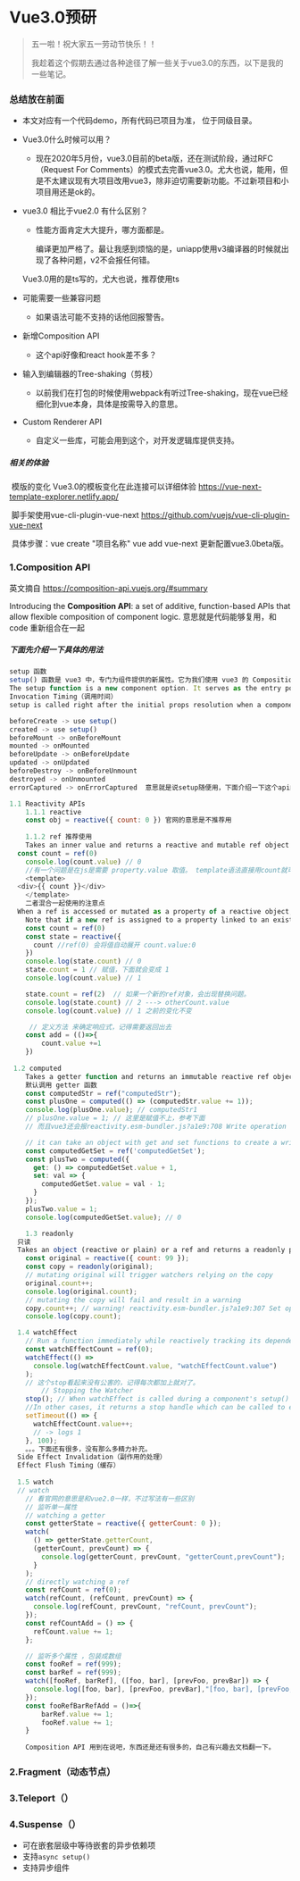 # Vue3.0预研



> 五一啦！祝大家五一劳动节快乐！！
>
> 我趁着这个假期去通过各种途径了解一些关于vue3.0的东西，以下是我的一些笔记。



### 总结放在前面 

- 本文对应有一个代码demo，所有代码已项目为准， 位于同级目录。

- Vue3.0什么时候可以用？

  - 现在2020年5月份，vue3.0目前的beta版，还在测试阶段，通过RFC（Request For Comments）的模式去完善vue3.0。尤大也说，能用，但是不太建议现有大项目改用vue3，除非迫切需要新功能。不过新项目和小项目用还是ok的。

- vue3.0 相比于vue2.0 有什么区别？

  - 性能方面肯定大大提升，哪方面都是。

    编译更加严格了。最让我感到烦恼的是，uniapp使用v3编译器的时候就出现了各种问题，v2不会报任何错。

  Vue3.0用的是ts写的，尤大也说，推荐使用ts

- 可能需要一些兼容问题

  - 如果语法可能不支持的话他回报警告。

- 新增Composition API

  - 这个api好像和react hook差不多？

- 输入到编辑器的Tree-shaking（剪枝）

  - 以前我们在打包的时候使用webpack有听过Tree-shaking，现在vue已经细化到vue本身，具体是按需导入的意思。

- Custom Renderer API

  - 自定义一些库，可能会用到这个，对开发逻辑库提供支持。

##### 相关的体验

​	模版的变化 Vue3.0的模板变化在此连接可以详细体验 https://vue-next-template-explorer.netlify.app/ 

​	脚手架使用vue-cli-plugin-vue-next  https://github.com/vuejs/vue-cli-plugin-vue-next

​		 具体步骤：vue create "项目名称"  vue add vue-next 更新配置vue3.0beta版。



### 1.Composition API

英文摘自 https://composition-api.vuejs.org/#summary

Introducing the **Composition API**: a set of additive, function-based APIs that allow flexible composition of component logic. 意思就是代码能够复用，和code 重新组合在一起

##### 下面先介绍一下具体的用法

```js
setup 函数
setup() 函数是 vue3 中，专门为组件提供的新属性。它为我们使用 vue3 的 Composition API 新特性提供了统一的入口。
The setup function is a new component option. It serves as the entry point for using the Composition API inside components.
Invocation Timing（调用时间）
setup is called right after the initial props resolution when a component instance is created. Lifecycle-wise, it is called before the beforeCreate hook. 

beforeCreate -> use setup()
created -> use setup()
beforeMount -> onBeforeMount
mounted -> onMounted
beforeUpdate -> onBeforeUpdate
updated -> onUpdated
beforeDestroy -> onBeforeUnmount
destroyed -> onUnmounted
errorCaptured -> onErrorCaptured  意思就是说setup随便用，下面介绍一下这个api的约定

1.1 Reactivity APIs
	1.1.1 reactive 
	const obj = reactive({ count: 0 }) 官网的意思是不推荐用
  
	1.1.2 ref 推荐使用
	Takes an inner value and returns a reactive and mutable ref object. The ref object has a single 			property .value that points to the inner value. 
  const count = ref(0)
	console.log(count.value) // 0 
	//有一个问题是在js是需要 property.value 取值。 template语法直接用count就可以了，还有一个点就是一定要在setup中 return 出去。
	<template>
  <div>{{ count }}</div> 
	</template>
	二者混合一起使用的注意点
  When a ref is accessed or mutated as a property of a reactive object, it automatically unwraps to 	the inner value so it behaves like a normal property:
	Note that if a new ref is assigned to a property linked to an existing ref, it will replace the old 	ref:
	const count = ref(0)
	const state = reactive({
	  count //ref(0) 会将值自动展开 count.value:0
	})
	console.log(state.count) // 0
	state.count = 1 // 赋值，下面就会变成 1
	console.log(count.value) // 1

	state.count = ref(2)  // 如果一个新的ref对象，会出现替换问题。
	console.log(state.count) // 2 ---> otherCount.value
	console.log(count.value) // 1 之前的变化不变

	 // 定义方法 来确定响应式，记得需要返回出去
    const add = (()=>{
        count.value +=1 
    })
    
 1.2 computed
    Takes a getter function and returns an immutable reactive ref object for the returned value from the getter.
    默认调用 getter 函数
    const computedStr = ref("computedStr");
    const plusOne = computed(() => (computedStr.value += 1));
    console.log(plusOne.value); // computedStr1
    // plusOne.value = 1; // 这里是赋值不上，参考下面
    // 而且vue3还会报reactivity.esm-bundler.js?a1e9:708 Write operation failed: computed value is readonly

    // it can take an object with get and set functions to create a writable ref object.
    const computedGetSet = ref('computedGetSet');
    const plusTwo = computed({
      get: () => computedGetSet.value + 1,
      set: val => {
        computedGetSet.value = val - 1;
      }
    });
    plusTwo.value = 1;
    console.log(computedGetSet.value); // 0

	1.3 readonly
  只读
  Takes an object (reactive or plain) or a ref and returns a readonly proxy to the original. A readonly proxy is deep: any nested property accessed will be readonly as well.
    const original = reactive({ count: 99 });
    const copy = readonly(original);
    // mutating original will trigger watchers relying on the copy
    original.count++;
    console.log(original.count);
    // mutating the copy will fail and result in a warning
    copy.count++; // warning! reactivity.esm-bundler.js?a1e9:307 Set operation on key "count" failed: target is readonly. Proxy {count: 100, __v_reactive: Proxy, __v_readonly: Proxy}
    console.log(copy.count);

  1.4 watchEffect
    // Run a function immediately while reactively tracking its dependencies, and re-run it whenever the dependencies have changed.
    const watchEffectCount = ref(0);
    watchEffect(() =>
      console.log(watchEffectCount.value, "watchEffectCount.value")
    );
    // 这个stop看起来没有公害的，记得每次都加上就对了。
		// Stopping the Watcher
    stop(); // When watchEffect is called during a component's setup() function or lifecycle hooks, the watcher is linked to the component's lifecycle, and will be automatically stopped when the component is unmounted.
    //In other cases, it returns a stop handle which can be called to explicitly stop the watcher:
    setTimeout(() => {
      watchEffectCount.value++;
      // -> logs 1
    }, 100);
	。。。下面还有很多，没有那么多精力补充。
  Side Effect Invalidation（副作用的处理）
  Effect Flush Timing（缓存）
  
  1.5 watch 
  // watch
    // 看官网的意思是和vue2.0一样，不过写法有一些区别
    // 监听单一属性
    // watching a getter
    const getterState = reactive({ getterCount: 0 });
    watch(
      () => getterState.getterCount,
      (getterCount, prevCount) => {
        console.log(getterCount, prevCount, "getterCount,prevCount");
      }
    );
    // directly watching a ref
    const refCount = ref(0);
    watch(refCount, (refCount, prevCount) => {
      console.log(refCount, prevCount, "refCount, prevCount");
    });
    const refCountAdd = () => {
      refCount.value += 1;
    };

    // 监听多个属性 ，包装成数组
    const fooRef = ref(999);
    const barRef = ref(999);
    watch([fooRef, barRef], ([foo, bar], [prevFoo, prevBar]) => {
      console.log([foo, bar], [prevFoo, prevBar],"[foo, bar], [prevFoo, prevBar]");
    });
    const fooRefBarRefAdd = ()=>{
        barRef.value += 1;
        fooRef.value += 1;
    }
  
	Composition API 用到在说吧，东西还是还有很多的，自己有兴趣去文档翻一下。
```

### 2.Fragment（动态节点）

### 3.Teleport（）

### 4.Suspense（）

- 可在嵌套层级中等待嵌套的异步依赖项
- 支持`async setup()`
- 支持异步组件

​	

